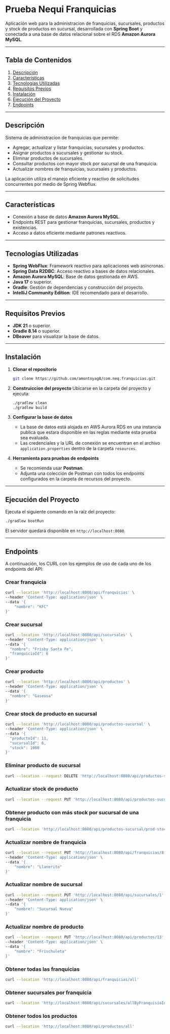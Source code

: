 # Prueba Nequi Franquicias

Aplicación web para la administracion de franquicias, sucursales, productos y stock de productos en sucursal, desarrollada con **Spring Boot** y conectada a una base de datos relacional sobre el RDS **Amazon Aurora MySQL**.

---

## Tabla de Contenidos

1. [Descripción](#descripción)
2. [Características](#características)
3. [Tecnologías Utilizadas](#tecnologías-utilizadas)
4. [Requisitos Previos](#requisitos-previos)
5. [Instalación](#instalación)
6. [Ejecución del Proyecto](#ejecución-del-proyecto)
7. [Endpoints](#endpoints)

---

## Descripción

Sistema de administracion de franquicias que permite:

- Agregar, actualizar y listar franquicias, sucursales y productos.
- Asignar productos a sucursales y gestionar su stock.
- Eliminar productos de sucursales.
- Consultar productos con mayor stock por sucursal de una franquicia.
- Actualizar nombres de franquicias, sucursales y productos.

La aplicación utiliza el manejo eficiente y reactivo de solicitudes concurrentes por medio de Spring Webflux.

---

## Características

- Conexión a base de datos **Amazon Aurora MySQL**.
- Endpoints REST para gestionar franquicias, sucursales, productos y existencias.
- Acceso a datos eficiente mediante patrones reactivos.

---

## Tecnologías Utilizadas

- **Spring WebFlux**: Framework reactivo para aplicaciones web asíncronas.
- **Spring Data R2DBC**: Acceso reactivo a bases de datos relacionales.
- **Amazon Aurora MySQL**: Base de datos gestionada en AWS.
- **Java 17** o superior.
- **Gradle**: Gestión de dependencias y construcción del proyecto.
- **IntelliJ Community Edition**: IDE recomendado para el desarrollo.

---

## Requisitos Previos

- **JDK 21** o superior.
- **Gradle 8.14** o superior.
- **DBeaver** para visualizar la base de datos.

---

## Instalación

1. **Clonar el repositorio**  
   ```bash
   git clone https://github.com/amontoyag8/com.neq.franquicias.git
   ```

2. **Construiccion del proyecto**
   Ubicarse en la carpeta del proyecto y ejecuta:
   ```bash
   ./gradlew clean
   ./gradlew build
   ```

3. **Configurar la base de datos**  
   - La base de datos está alojada en AWS Aurora RDS en una instancia publica que estara disponible en las reglas mediante esta prueba sea evaluada.
   - Las credenciales y la URL de conexión se encuentran en el archivo `application.properties` dentro de la carpeta `resources`.

4. **Herramienta para pruebas de endpoints**  
   - Se recomienda usar **Postman**.
   - Adjunta una colección de Postman con todos los endpoints configurados en la carpeta de recursos del proyecto.

---

## Ejecución del Proyecto

Ejecuta el siguiente comando en la raíz del proyecto:

```bash
./gradlew bootRun
```

El servidor quedará disponible en `http://localhost:8080`.

---

## Endpoints

A continuación, los CURL con los ejemplos de uso de cada uno de los endpoints del API:

### Crear franquicia

```bash
curl --location 'http://localhost:8080/api/franquicias' \
--header 'Content-Type: application/json' \
--data '{
    "nombre": "KFC"
}'
```

### Crear sucursal

```bash
curl --location 'http://localhost:8080/api/sucursales' \
--header 'Content-Type: application/json' \
--data '{
  "nombre": "Frisby Santa Fe",
  "franquiciaId": 6
}'
```

### Crear producto

```bash
curl --location 'http://localhost:8080/api/productos' \
--header 'Content-Type: application/json' \
--data '{
  "nombre": "Gaseosa"
}'
```

### Crear stock de producto en sucursal

```bash
curl --location 'http://localhost:8080/api/productos-sucursal' \
--header 'Content-Type: application/json' \
--data '{
  "productoId": 11,
  "sucursalId": 6,
  "stock": 1000
}'
```

### Eliminar producto de sucursal

```bash
curl --location --request DELETE 'http://localhost:8080/api/productos-sucursal?productoId=1&sucursalId=1'
```

### Actualizar stock de producto

```bash
curl --location --request PUT 'http://localhost:8080/api/productos-sucursal/actualizar-stock?productoId=11&sucursalId=10&stock=5000'
```

### Obtener producto con más stock por sucursal de una franquicia

```bash
curl --location 'http://localhost:8080/api/productos-sucursal/prod-stock-mas/6'
```

### Actualizar nombre de franquicia

```bash
curl --location --request PUT 'http://localhost:8080/api/franquicias/8' \
--header 'Content-Type: application/json' \
--data '{
    "nombre": "Llanerito"
}'
```

### Actualizar nombre de sucursal

```bash
curl --location --request PUT 'http://localhost:8080/api/sucursales/1' \
--header 'Content-Type: application/json' \
--data '{
    "nombre": "Sucursal Nueva"
}'
```

### Actualizar nombre de producto

```bash
curl --location --request PUT 'http://localhost:8080/api/productos/13' \
--header 'Content-Type: application/json' \
--data '{
    "nombre": "Frischuleta"
}'
```

### Obtener todas las franquicias

```bash
curl --location 'http://localhost:8080/api/franquicias/all'
```

### Obtener sucursales por franquicia

```bash
curl --location 'http://localhost:8080/api/sucursales/allByFranquisiaId/6'
```

### Obtener todos los productos

```bash
curl --location 'http://localhost:8080/api/productos/all'
```